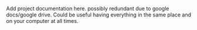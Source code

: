 Add project documentation here. possibly redundant due to google docs/google drive. Could be useful having everything in the same place and on your computer at all times.

